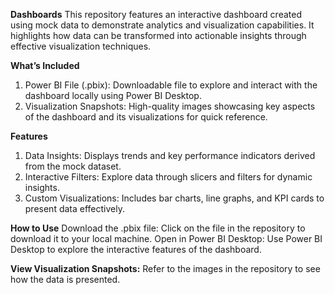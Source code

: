 **Dashboards**
This repository features an interactive dashboard created using mock data to demonstrate analytics and visualization capabilities. It highlights how data can be transformed into actionable insights through effective visualization techniques.

**What’s Included**
1. Power BI File (.pbix): Downloadable file to explore and interact with the dashboard locally using Power BI Desktop.
2. Visualization Snapshots: High-quality images showcasing key aspects of the dashboard and its visualizations for quick reference.
   
**Features**
1. Data Insights: Displays trends and key performance indicators derived from the mock dataset.
2. Interactive Filters: Explore data through slicers and filters for dynamic insights.
3. Custom Visualizations: Includes bar charts, line graphs, and KPI cards to present data effectively.
   
**How to Use**
Download the .pbix file:
Click on the file in the repository to download it to your local machine.
Open in Power BI Desktop:
Use Power BI Desktop to explore the interactive features of the dashboard.

**View Visualization Snapshots:**
Refer to the images in the repository to see how the data is presented.
